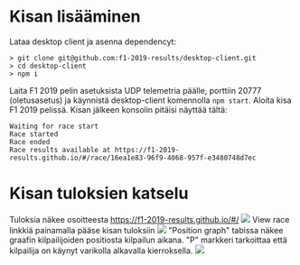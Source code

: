 # Kisan lisääminen

Lataa desktop client ja asenna dependencyt:
```
> git clone git@github.com:f1-2019-results/desktop-client.git
> cd desktop-client
> npm i
```

Laita F1 2019 pelin asetuksista UDP telemetria päälle, porttiin 20777 (oletusasetus) ja käynnistä desktop-client komennolla `npm start`.
Aloita kisa F1 2019 pelissä. Kisan jälkeen konsolin pitäisi näyttää tältä:
```
Waiting for race start
Race started
Race ended
Race results available at https://f1-2019-results.github.io/#/race/16ea1e83-96f9-4068-957f-e3480748d7ec
```

# Kisan tuloksien katselu

Tuloksia näkee osoitteesta https://f1-2019-results.github.io/#/
<img src="https://i.gyazo.com/c633bf7c20bb2f25b9804c6657c55f92.png">
View race linkkiä painamalla pääse kisan tuloksiin
<img src="https://i.gyazo.com/3796a661f7a876ed24c7022ee3221490.png">
"Position graph" tabissa näkee graafin kilpailijoiden positiosta kilpailun aikana. "P" markkeri tarkoittaa että kilpailija on käynyt varikolla alkavalla kierroksella.
<img src="https://i.gyazo.com/3fcfb4ea91725cdaea520550ac52a70f.png">
